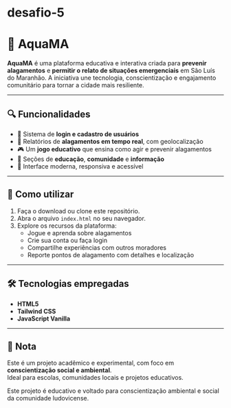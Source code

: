# desafio-5

# 🌊 AquaMA

**AquaMA** é uma plataforma educativa e interativa criada para **prevenir alagamentos** e **permitir o relato de situações emergenciais** em São Luís do Maranhão. A iniciativa une tecnologia, conscientização e engajamento comunitário para tornar a cidade mais resiliente.

---

## 🔍 Funcionalidades

- 🔐 Sistema de **login e cadastro de usuários**
- 📍 Relatórios de **alagamentos em tempo real**, com geolocalização
- 🎮 Um **jogo educativo** que ensina como agir e prevenir alagamentos
- 📘 Seções de **educação**, **comunidade** e **informação**
- 📱 Interface moderna, responsiva e acessível

---

## 🚀 Como utilizar

1. Faça o download ou clone este repositório.
2. Abra o arquivo `index.html` no seu navegador.
3. Explore os recursos da plataforma:
   - Jogue e aprenda sobre alagamentos
   - Crie sua conta ou faça login
   - Compartilhe experiências com outros moradores
   - Reporte pontos de alagamento com detalhes e localização

---

## 🛠️ Tecnologias empregadas

- **HTML5**
- **Tailwind CSS**
- **JavaScript Vanilla**

---

## 📌 Nota

Este é um projeto acadêmico e experimental, com foco em **conscientização social e ambiental**.  
Ideal para escolas, comunidades locais e projetos educativos.



Este projeto é educativo e voltado para conscientização ambiental e social da comunidade ludovicense.
